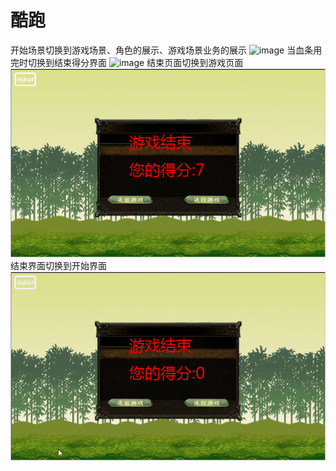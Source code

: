 # 酷跑
开始场景切换到游戏场景、角色的展示、游戏场景业务的展示
![image](https://github.com/luozhijin/kupao/blob/master/images/%E9%85%B7%E8%B7%911.gif)
当血条用完时切换到结束得分界面
![image](https://github.com/luozhijin/kupao/blob/master/images/%E9%85%B7%E8%B7%912.gif)
结束页面切换到游戏页面
![image](https://github.com/luozhijin/kupao/blob/master/images/%E9%85%B7%E8%B7%913.gif)
结束界面切换到开始界面
![image](https://github.com/luozhijin/kupao/blob/master/images/%E9%85%B7%E8%B7%914.gif)
